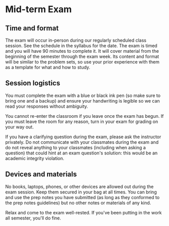 # Mid-term Exam

## Time and format

The exam will occur in-person during our regularly scheduled class session. See the schedule in the syllabus for the date. The exam is timed and you will have 90 minutes to complete it. It will cover material from the beginning of the semester through the exam week. Its content and format will be similar to the problem sets, so use your prior experience with them as a template for what and how to study.

## Session logistics

You must complete the exam with a blue or black ink pen (so make sure to bring one and a backup) and ensure your handwriting is legible so we can read your responses without ambiguity.

You cannot re-enter the classroom if you leave once the exam has begun. If you must leave the room for any reason, turn in your exam for grading on your way out.

If you have a clarifying question during the exam, please ask the instructor privately. Do not communicate with your classmates during the exam and do not reveal anything to your classmates (including when asking a question) that could hint at an exam question's solution: this would be an academic integrity violation.

## Devices and materials

No books, laptops, phones, or other devices are allowed out during the exam session. Keep them secured in your bag at all times. You can bring and use the prep notes you have submitted (as long as they conformed to the prep notes guidelines) but no other notes or materials of any kind.

Relax and come to the exam well-rested. If you've been putting in the work all semester, you'll do fine.
